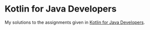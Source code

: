 # Kotlin for Java Developers
My solutions to the assignments given in [Kotlin for Java Developers](https://www.coursera.org/learn/kotlin-for-java-developers).
